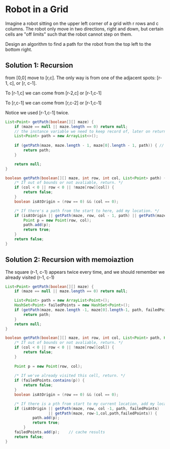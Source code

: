 # Robot in a Grid

Imagine a robot sitting on the upper left corner of a grid with r rows and c columns. The robot only move in two directions, right and down, but certain cells are "off limits" such that the robot cannot step on them.

Design an algorithm to find a path for the robot from the top left to the bottom right.


## Solution 1: Recursion

from [0,0] move to [r,c]. The only way is from one of the adjacent spots: [r-1, c], or [r, c-1].

To [r-1,c] we can come from [r-2,c] or [r-1,c-1]

To [r,c-1] we can come from [r,c-2] or [r-1,c-1]

Notice we used [r-1,c-1] twice.

```java
List<Point> getPath(boolean[][] maze) {
    if (maze == null || maze.length == 0) return null;
    // the instance variable we need to keep record of, later on return.
    List<Point> path = new ArrayList<>();
    
    if (getPath(maze, maze.length - 1, maze[0].length - 1, path)) { // get a path to right bottom corner
        return path;
    }

    return null;
}

boolean getPath(boolean[][] maze, int row, int col, List<Point> path) {
    /* If out of bounds or not avaliable, return. */
    if (col < 0 || row < 0 || !maze[row][col]) {
        return false;
    }
    boolean isAtOrigin = (row == 0) && (col == 0);

    /* If there's a path from the start to here, add my location. */
    if (isAtOrigin || getPath(maze, row, col - 1, path) || getPath(maze, row - 1, col, path)) {
        Point p = new Point(row, col);
        path.add(p);
        return true;
    }
    return false;
}
```

## Solution 2: Recursion with memoiaztion

The square (r-1, c-1) appears twice every time, and we should remember we already visited (r-1, c-1)

```java
List<Point> getPath(boolean[][] maze) {
    if (maze == null || maze.length == 0) return null;

    List<Point> path = new ArrayList<Point>();
    HashSet<Point> failedPoints = new HashSet<Point>();
    if (getPath(maze, maze.length -1, maze[0].length-1, path, failedPoints)) {
        return path;
    }
    return null;
}

boolean getPath(boolean[][] maze, int row, int col, List<Point> path, HashSet<Point> failedPoints) {
    /* If out of bounds or not avaliable, return. */
    if (col < 0 || row < 0 || !maze[row][col]) {
        return false;
    }
    
    Point p = new Point(row, col);
    
    /* If we've already visited this cell, return. */
    if (failedPoints.contains(p)) {
        return false;
    }
    boolean isAtOrigin = (row == 0) && (col == 0);

    /* If there is a pth from start to my current location, add my location. */
    if (isAtOrigin || getPath(maze, row, col -1, path, failedPoints)
                   || getPath(maze, row-1,col,path,failedPoints)) {
            path.add(p);
            return true;
        }
    failedPoints.add(p);    // cache results
    return false;
}
```